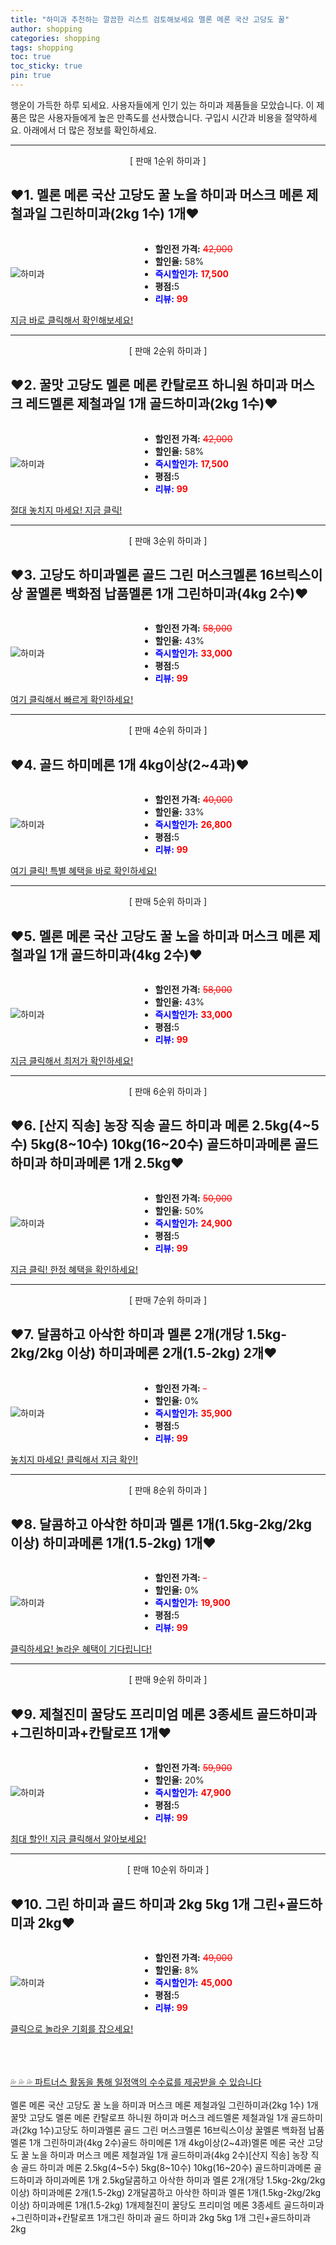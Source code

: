 ```yaml
---
title: "하미과 추천하는 깔끔한 리스트 검토해보세요 멜론 메론 국산 고당도 꿀"
author: shopping
categories: shopping
tags: shopping
toc: true
toc_sticky: true
pin: true
---
```

행운이 가득한 하루 되세요. 사용자들에게 인기 있는 하미과 제품들을 모았습니다. 이 제품은 많은 사용자들에게 높은 만족도를 선사했습니다. 구입시 시간과 비용을 절약하세요. 아래에서 더 많은 정보를 확인하세요.

---
<p class="toplist" style="margin: 0 auto; display: block; width: fit-content;">[ 판매 1순위 하미과 ]</p>

<h2><strong>❤️1. 멜론 메론 국산 고당도 꿀 노을 하미과 머스크 메론 제철과일 그린하미과(2kg 1수) 1개❤️</strong></h2>

<div style="display: flex; align-items: center;">
    <div style="flex: 0.4;">
        <img src="https://thumbnail7.coupangcdn.com/thumbnails/remote/230x230ex/image/vendor_inventory/4be3/1f868466c5f3094f8371b620106993184ffb94ee157b297f0d8a2b45ca4a.jpg" alt="하미과" style="max-width: 100%;">
    </div>
    <div style="flex: 0.6; margin-left: 10px;">
        <ul>
            <li><strong>할인전 가격:</strong> <del style="color: red;">42,000</del></li>
            <li><strong>할인율:</strong> 58%</li>
            <li><span style='color:blue'><strong>즉시할인가:</strong></span> <span style='color:red'><strong>17,500</strong></span></li>
            <li><strong>평점:</strong>5</li>
            <li><span style='color:blue'><strong>리뷰:</strong></span> <span style='color:red'><strong>99</strong></span></li>
        </ul>
    </div>
</div>
<div class="center">
    <a href="https://selin100587001.github.io?lptag=AF9450613&subid=githubio&pageKey=8248655809&traceid=V0-153&itemId=23468907258&vendorItemId=90735283111" class="myButton">
        지금 바로 클릭해서 확인해보세요!
    </a>
</div>


---
<p class="toplist" style="margin: 0 auto; display: block; width: fit-content;">[ 판매 2순위 하미과 ]</p>

<h2><strong>❤️2. 꿀맛 고당도 멜론 메론 칸탈로프 하니원 하미과 머스크 레드멜론 제철과일 1개 골드하미과(2kg 1수)❤️</strong></h2>

<div style="display: flex; align-items: center;">
    <div style="flex: 0.4;">
        <img src="https://thumbnail9.coupangcdn.com/thumbnails/remote/230x230ex/image/vendor_inventory/9f86/54b003e46fb690cdb14e5cfaf441895c54d6c946dc74c2170e4d410b3056.jpg" alt="하미과" style="max-width: 100%;">
    </div>
    <div style="flex: 0.6; margin-left: 10px;">
        <ul>
            <li><strong>할인전 가격:</strong> <del style="color: red;">42,000</del></li>
            <li><strong>할인율:</strong> 58%</li>
            <li><span style='color:blue'><strong>즉시할인가:</strong></span> <span style='color:red'><strong>17,500</strong></span></li>
            <li><strong>평점:</strong>5</li>
            <li><span style='color:blue'><strong>리뷰:</strong></span> <span style='color:red'><strong>99</strong></span></li>
        </ul>
    </div>
</div>
<div class="center">
    <a href="https://selin100587001.github.io?lptag=AF9450613&subid=githubio&pageKey=8250784819&traceid=V0-153&itemId=23635942763&vendorItemId=90766528683" class="myButton">
        절대 놓치지 마세요! 지금 클릭!
    </a>
</div>


---
<p class="toplist" style="margin: 0 auto; display: block; width: fit-content;">[ 판매 3순위 하미과 ]</p>

<h2><strong>❤️3. 고당도 하미과멜론 골드 그린 머스크멜론 16브릭스이상 꿀멜론 백화점 납품멜론 1개 그린하미과(4kg 2수)❤️</strong></h2>

<div style="display: flex; align-items: center;">
    <div style="flex: 0.4;">
        <img src="https://thumbnail7.coupangcdn.com/thumbnails/remote/230x230ex/image/vendor_inventory/3094/eeb59340ebb7533b3c02ceb1d959943734a38704000b91e564d2d62f7c11.jpg" alt="하미과" style="max-width: 100%;">
    </div>
    <div style="flex: 0.6; margin-left: 10px;">
        <ul>
            <li><strong>할인전 가격:</strong> <del style="color: red;">58,000</del></li>
            <li><strong>할인율:</strong> 43%</li>
            <li><span style='color:blue'><strong>즉시할인가:</strong></span> <span style='color:red'><strong>33,000</strong></span></li>
            <li><strong>평점:</strong>5</li>
            <li><span style='color:blue'><strong>리뷰:</strong></span> <span style='color:red'><strong>99</strong></span></li>
        </ul>
    </div>
</div>
<div class="center">
    <a href="https://selin100587001.github.io?lptag=AF9450613&subid=githubio&pageKey=8221076849&traceid=V0-153&itemId=23628554738&vendorItemId=90654047415" class="myButton">
        여기 클릭해서 빠르게 확인하세요!
    </a>
</div>


---
<p class="toplist" style="margin: 0 auto; display: block; width: fit-content;">[ 판매 4순위 하미과 ]</p>

<h2><strong>❤️4. 골드 하미메론 1개 4kg이상(2~4과)❤️</strong></h2>

<div style="display: flex; align-items: center;">
    <div style="flex: 0.4;">
        <img src="https://thumbnail6.coupangcdn.com/thumbnails/remote/230x230ex/image/vendor_inventory/2d1c/c7e12f5111ddf96e7aefed9317011820fa02a9b2a778496a3368a3849f18.jpeg" alt="하미과" style="max-width: 100%;">
    </div>
    <div style="flex: 0.6; margin-left: 10px;">
        <ul>
            <li><strong>할인전 가격:</strong> <del style="color: red;">40,000</del></li>
            <li><strong>할인율:</strong> 33%</li>
            <li><span style='color:blue'><strong>즉시할인가:</strong></span> <span style='color:red'><strong>26,800</strong></span></li>
            <li><strong>평점:</strong>5</li>
            <li><span style='color:blue'><strong>리뷰:</strong></span> <span style='color:red'><strong>99</strong></span></li>
        </ul>
    </div>
</div>
<div class="center">
    <a href="https://selin100587001.github.io?lptag=AF9450613&subid=githubio&pageKey=8252477759&traceid=V0-153&itemId=23760745515&vendorItemId=90785156191" class="myButton">
        여기 클릭! 특별 혜택을 바로 확인하세요!
    </a>
</div>


---
<p class="toplist" style="margin: 0 auto; display: block; width: fit-content;">[ 판매 5순위 하미과 ]</p>

<h2><strong>❤️5. 멜론 메론 국산 고당도 꿀 노을 하미과 머스크 메론 제철과일 1개 골드하미과(4kg 2수)❤️</strong></h2>

<div style="display: flex; align-items: center;">
    <div style="flex: 0.4;">
        <img src="https://thumbnail7.coupangcdn.com/thumbnails/remote/230x230ex/image/vendor_inventory/d3c4/532d51a033f65dbfc7e4ed7b76d31303f483a60ce79e1052c6226f448828.jpg" alt="하미과" style="max-width: 100%;">
    </div>
    <div style="flex: 0.6; margin-left: 10px;">
        <ul>
            <li><strong>할인전 가격:</strong> <del style="color: red;">58,000</del></li>
            <li><strong>할인율:</strong> 43%</li>
            <li><span style='color:blue'><strong>즉시할인가:</strong></span> <span style='color:red'><strong>33,000</strong></span></li>
            <li><strong>평점:</strong>5</li>
            <li><span style='color:blue'><strong>리뷰:</strong></span> <span style='color:red'><strong>99</strong></span></li>
        </ul>
    </div>
</div>
<div class="center">
    <a href="https://selin100587001.github.io?lptag=AF9450613&subid=githubio&pageKey=8237977866&traceid=V0-153&itemId=23710312834&vendorItemId=90735283087" class="myButton">
        지금 클릭해서 최저가 확인하세요!
    </a>
</div>


---
<p class="toplist" style="margin: 0 auto; display: block; width: fit-content;">[ 판매 6순위 하미과 ]</p>

<h2><strong>❤️6. [산지 직송] 농장 직송 골드 하미과 메론 2.5kg(4~5수) 5kg(8~10수) 10kg(16~20수) 골드하미과메론 골드하미과 하미과메론 1개 2.5kg❤️</strong></h2>

<div style="display: flex; align-items: center;">
    <div style="flex: 0.4;">
        <img src="https://thumbnail8.coupangcdn.com/thumbnails/remote/230x230ex/image/vendor_inventory/e158/4f831fea58317f7f424bcd834891ec0484ccd1792fdc03640468ab2eb32d.png" alt="하미과" style="max-width: 100%;">
    </div>
    <div style="flex: 0.6; margin-left: 10px;">
        <ul>
            <li><strong>할인전 가격:</strong> <del style="color: red;">50,000</del></li>
            <li><strong>할인율:</strong> 50%</li>
            <li><span style='color:blue'><strong>즉시할인가:</strong></span> <span style='color:red'><strong>24,900</strong></span></li>
            <li><strong>평점:</strong>5</li>
            <li><span style='color:blue'><strong>리뷰:</strong></span> <span style='color:red'><strong>99</strong></span></li>
        </ul>
    </div>
</div>
<div class="center">
    <a href="https://selin100587001.github.io?lptag=AF9450613&subid=githubio&pageKey=8143375658&traceid=V0-153&itemId=23144025590&vendorItemId=90176890978" class="myButton">
        지금 클릭! 한정 혜택을 확인하세요!
    </a>
</div>


---
<p class="toplist" style="margin: 0 auto; display: block; width: fit-content;">[ 판매 7순위 하미과 ]</p>

<h2><strong>❤️7. 달콤하고 아삭한 하미과 멜론 2개(개당 1.5kg-2kg/2kg 이상) 하미과메론 2개(1.5-2kg) 2개❤️</strong></h2>

<div style="display: flex; align-items: center;">
    <div style="flex: 0.4;">
        <img src="https://thumbnail6.coupangcdn.com/thumbnails/remote/230x230ex/image/vendor_inventory/3c4d/2e90f6152b8c6602fcf3d6f521de59f006bb1655b7fc5d0321d16472d9c7.jpg" alt="하미과" style="max-width: 100%;">
    </div>
    <div style="flex: 0.6; margin-left: 10px;">
        <ul>
            <li><strong>할인전 가격:</strong> <del style="color: red;">-</del></li>
            <li><strong>할인율:</strong> 0%</li>
            <li><span style='color:blue'><strong>즉시할인가:</strong></span> <span style='color:red'><strong>35,900</strong></span></li>
            <li><strong>평점:</strong>5</li>
            <li><span style='color:blue'><strong>리뷰:</strong></span> <span style='color:red'><strong>99</strong></span></li>
        </ul>
    </div>
</div>
<div class="center">
    <a href="https://selin100587001.github.io?lptag=AF9450613&subid=githubio&pageKey=8185301810&traceid=V0-153&itemId=23408011811&vendorItemId=90435154346" class="myButton">
        놓치지 마세요! 클릭해서 지금 확인!
    </a>
</div>


---
<p class="toplist" style="margin: 0 auto; display: block; width: fit-content;">[ 판매 8순위 하미과 ]</p>

<h2><strong>❤️8. 달콤하고 아삭한 하미과 멜론 1개(1.5kg-2kg/2kg 이상) 하미과메론 1개(1.5-2kg) 1개❤️</strong></h2>

<div style="display: flex; align-items: center;">
    <div style="flex: 0.4;">
        <img src="https://thumbnail10.coupangcdn.com/thumbnails/remote/230x230ex/image/vendor_inventory/4c78/765a9df92eb6cd78c9be64aae5c2942269201716aecf32a891585a62d564.jpg" alt="하미과" style="max-width: 100%;">
    </div>
    <div style="flex: 0.6; margin-left: 10px;">
        <ul>
            <li><strong>할인전 가격:</strong> <del style="color: red;">-</del></li>
            <li><strong>할인율:</strong> 0%</li>
            <li><span style='color:blue'><strong>즉시할인가:</strong></span> <span style='color:red'><strong>19,900</strong></span></li>
            <li><strong>평점:</strong>5</li>
            <li><span style='color:blue'><strong>리뷰:</strong></span> <span style='color:red'><strong>99</strong></span></li>
        </ul>
    </div>
</div>
<div class="center">
    <a href="https://selin100587001.github.io?lptag=AF9450613&subid=githubio&pageKey=8185301727&traceid=V0-153&itemId=23408011420&vendorItemId=90435153966" class="myButton">
        클릭하세요! 놀라운 혜택이 기다립니다!
    </a>
</div>


---
<p class="toplist" style="margin: 0 auto; display: block; width: fit-content;">[ 판매 9순위 하미과 ]</p>

<h2><strong>❤️9. 제철진미 꿀당도 프리미엄 메론 3종세트 골드하미과+그린하미과+칸탈로프 1개❤️</strong></h2>

<div style="display: flex; align-items: center;">
    <div style="flex: 0.4;">
        <img src="https://thumbnail6.coupangcdn.com/thumbnails/remote/230x230ex/image/vendor_inventory/4682/86105f17e35ff12823356f431e403e7e74150c8e4b8f81e9341eebd37e93.jpg" alt="하미과" style="max-width: 100%;">
    </div>
    <div style="flex: 0.6; margin-left: 10px;">
        <ul>
            <li><strong>할인전 가격:</strong> <del style="color: red;">59,900</del></li>
            <li><strong>할인율:</strong> 20%</li>
            <li><span style='color:blue'><strong>즉시할인가:</strong></span> <span style='color:red'><strong>47,900</strong></span></li>
            <li><strong>평점:</strong>5</li>
            <li><span style='color:blue'><strong>리뷰:</strong></span> <span style='color:red'><strong>99</strong></span></li>
        </ul>
    </div>
</div>
<div class="center">
    <a href="https://selin100587001.github.io?lptag=AF9450613&subid=githubio&pageKey=8137830470&traceid=V0-153&itemId=23119018149&vendorItemId=90152194243" class="myButton">
        최대 할인! 지금 클릭해서 알아보세요!
    </a>
</div>


---
<p class="toplist" style="margin: 0 auto; display: block; width: fit-content;">[ 판매 10순위 하미과 ]</p>

<h2><strong>❤️10. 그린 하미과 골드 하미과 2kg 5kg 1개 그린+골드하미과 2kg❤️</strong></h2>

<div style="display: flex; align-items: center;">
    <div style="flex: 0.4;">
        <img src="https://thumbnail8.coupangcdn.com/thumbnails/remote/230x230ex/image/vendor_inventory/ba09/085628d671e2de5823ce4fa150854f1e166ef8fd0844c36add225aa4a7a9.jpg" alt="하미과" style="max-width: 100%;">
    </div>
    <div style="flex: 0.6; margin-left: 10px;">
        <ul>
            <li><strong>할인전 가격:</strong> <del style="color: red;">49,000</del></li>
            <li><strong>할인율:</strong> 8%</li>
            <li><span style='color:blue'><strong>즉시할인가:</strong></span> <span style='color:red'><strong>45,000</strong></span></li>
            <li><strong>평점:</strong>5</li>
            <li><span style='color:blue'><strong>리뷰:</strong></span> <span style='color:red'><strong>99</strong></span></li>
        </ul>
    </div>
</div>
<div class="center">
    <a href="https://selin100587001.github.io?lptag=AF9450613&subid=githubio&pageKey=8147297974&traceid=V0-153&itemId=23519568435&vendorItemId=90203524528" class="myButton">
        클릭으로 놀라운 기회를 잡으세요!
    </a>
</div>

<br><br><br>[💦 💦 💦 파트너스 활동을 통해 일정액의 수수료를 제공받을 수 있습니다](https://link.coupang.com/a/bcpT2c)<br><br>멜론 메론 국산 고당도 꿀 노을 하미과 머스크 메론 제철과일 그린하미과(2kg 1수) 1개꿀맛 고당도 멜론 메론 칸탈로프 하니원 하미과 머스크 레드멜론 제철과일 1개 골드하미과(2kg 1수)고당도 하미과멜론 골드 그린 머스크멜론 16브릭스이상 꿀멜론 백화점 납품멜론 1개 그린하미과(4kg 2수)골드 하미메론 1개 4kg이상(2~4과)멜론 메론 국산 고당도 꿀 노을 하미과 머스크 메론 제철과일 1개 골드하미과(4kg 2수)[산지 직송] 농장 직송 골드 하미과 메론 2.5kg(4~5수) 5kg(8~10수) 10kg(16~20수) 골드하미과메론 골드하미과 하미과메론 1개 2.5kg달콤하고 아삭한 하미과 멜론 2개(개당 1.5kg-2kg/2kg 이상) 하미과메론 2개(1.5-2kg) 2개달콤하고 아삭한 하미과 멜론 1개(1.5kg-2kg/2kg 이상) 하미과메론 1개(1.5-2kg) 1개제철진미 꿀당도 프리미엄 메론 3종세트 골드하미과+그린하미과+칸탈로프 1개그린 하미과 골드 하미과 2kg 5kg 1개 그린+골드하미과 2kg